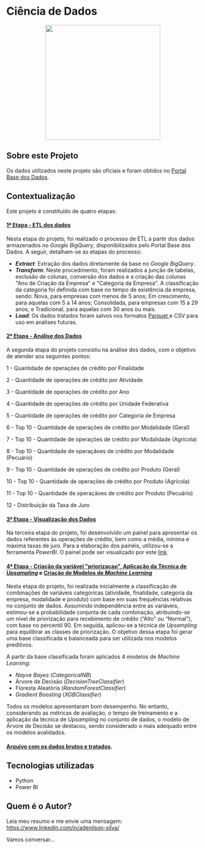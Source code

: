 # Ciência de Dados
<div align="center">
  <img src="https://drive.google.com/uc?export=view&id=1Wb9pCh6cjtt2v9GO8HBFeja6_uJtHW9m" width="300">
</div>


## Sobre este Projeto 
Os dados utilizados neste projeto são oficiais e foram obtidos no <a href='https://basedosdados.org/dataset/544c9d22-97b7-479a-8eca-94762840b465?table=e2d5dcc5-270e-4a8b-8d55-0227fd46c10f' target="_blank">Portal Base dos Dados</a>.



## Contextualização
Este projeto é constituído de quatro etapas:

#### <a href='https://github.com/Adenilson-silva/sicor/blob/main/A%20-%20Extract%2C%20Transform%2C%20Load%20-%20ETL.ipynb' target="_blank">1ª Etapa - ETL dos dados</a>
Nesta etapa do projeto, foi realizado o processo de ETL a partir dos dados armazenados no _Google BigQuery_, disponibilizados pelo Portal Base dos Dados. A seguir, detalham-se as etapas do processo:

- **_Extract_**: Extração dos dados diretamente da base no _Google BigQuery_.
- **_Transform_**: Neste procedimento, foram realizados a junção de tabelas, exclusão de colunas, conversão dos dados e a criação das colunas "Ano de Criação da Empresa" e "Categoria da Empresa". A classificação da categoria foi definida com base no tempo de existência da empresa, sendo: Nova, para empresas com menos de 5 anos; Em crescimento, para aquelas com 5 a 14 anos; Consolidada, para empresas com 15 a 29 anos; e Tradicional, para aquelas com 30 anos ou mais.
- **_Load_**: Os dados tratados foram salvos nos formatos <a href='https://www.databricks.com/br/glossary/what-is-parquet' target="_blank"> Parquet </a> e CSV para uso em análises futuras.


#### <a href='https://github.com/Adenilson-silva/sicor/blob/main/B%20-%20An%C3%A1lise%20dos%20Dados.ipynb' target="_blank">2ª Etapa - Análise dos Dados</a> 
A segunda etapa do projeto consistiu na análise dos dados, com o objetivo de atender aos seguintes pontos:

1 - Quantidade de operações de crédito por Finalidade

2 - Quantidade de operações de crédito por Atividade

3 - Quantidade de operações de crédito por Ano

4 - Quantidade de operações de crédito por Unidade Federativa

5 - Quantidade de operações de crédito por Categoria de Empresa

6 - Top 10 - Quantidade de operações de crédito por Modalidade (Geral)

7 - Top 10 - Quantidade de operações de crédito por Modalidade (Agrícola)

8 - Top 10 - Quantidade de operaçãoes de crédito por Modalidade (Pecuário)

9 - Top 10 - Quantidade de operações de crédito por Produto (Geral)

10 - Top 10 - Quantidade de operações de crédito por Produto (Agrícola)

11 - Top 10 - Quantidade de operaçãoes de crédito por Produto (Pecuário)

12 - Distribuição da Taxa de Juro


#### <a href='https://app.powerbi.com/view?r=eyJrIjoiZDlhYTliODgtMzY0NS00ZDUzLWI3YzQtMzRlZmM0MGU2YTY1IiwidCI6ImQ4YmRlNjVhLTNkZWQtNDM0Ni05NTE4LTY3MDIwNGU2ZTE4NCIsImMiOjR9' target="_blank">3ª Etapa - Visualização dos Dados</a>
Na terceira etapa do projeto, foi desenvolvido um painel para apresentar os dados referentes às operações de crédito, bem como a média, mínima e máxima taxas de juro. Para a elaboração dos painéis, utilizou-se a ferramenta _PowerBI_. O painel pode ser visualizado por este <a href='https://app.powerbi.com/view?r=eyJrIjoiZDlhYTliODgtMzY0NS00ZDUzLWI3YzQtMzRlZmM0MGU2YTY1IiwidCI6ImQ4YmRlNjVhLTNkZWQtNDM0Ni05NTE4LTY3MDIwNGU2ZTE4NCIsImMiOjR9' target="_blank">link</a>.

#### <a href='https://github.com/Adenilson-silva/sicor/blob/main/C%20-%20Cria%C3%A7%C3%A3o%20do%20r%C3%B3tulo%20priorizacao%20e%20aplica%C3%A7%C3%A3o%20da%20T%C3%A9cnica%20Upsampling%20para%20uso%20no%20Modelo%20Preditivo.ipynb' target="_blank">4ª Etapa - Criação da variável "priorizacao", Aplicação da Técnica de _Upsampling_</a> e <a href='https://github.com/Adenilson-silva/sicor/blob/main/D%20-%20Cria%C3%A7%C3%A3o%20de%20Modelos%20de%20Machine%20Learning.ipynb' target="_blank">Criação de Modelos de _Machine Learning_</a> 

Nesta etapa do projeto, foi realizada inicialmente a classificação de combinações de variáveis categóricas (atividade, finalidade, categoria da empresa, modalidade e produto) com base em suas frequências relativas no conjunto de dados. Assumindo independência entre as variáveis, estimou-se a probabilidade conjunta de cada combinação, atribuindo-se um nível de priorização para recebimento de crédito (“Alto” ou “Normal”), com base no percentil 90. Em seguida, aplicou-se a técnica de _Upsampling_ para equilibrar as classes de priorização. O objetivo dessa etapa foi gerar uma base classificada e balanceada para ser utilizada nos modelos preditivos.

A partir da base classificada foram aplicados 4 modelos de _Machine Learning_:
* _Nayve Bayes_ (_CategoricalNB_)
* Árvore de Decisão (_DecisionTreeClassifier_)
* Floresta Aleatória (_RandomForestClassifier_)
* _Gradient Boosting_ (_XGBClassifier_)

Todos os modelos apresentaram bom desempenho. No entanto, considerando as métricas de avaliação, o tempo de treinamento e a aplicação da técnica de _Upsampling_ no conjunto de dados, o modelo de Árvore de Decisão se destacou, sendo considerado o mais adequado entre os modelos avalidados.


#### <a href='https://drive.google.com/file/d/1kdtnyRey4lzfT0XN3rWQCv1GQwSRFJT5/view?usp=sharing' target="_blank"> Arquivo com os dados brutos e tratados</a>.


## Tecnologias utilizadas
- Python
- Power BI

## Quem é o Autor?
Leia meu resumo e me envie uma mensagem: https://www.linkedin.com/in/adenilson-silva/

Vamos conversar...

